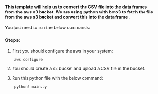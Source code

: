 #### This template will help us to convert the CSV file into the data frames from the aws s3 bucket. We are using python with boto3 to fetch the file from the aws s3 bucket and convert this into the data frame .

You just need to run the below commands:
### Steps:
1. First you should configure the aws in your system:


        aws configure

2. You should create a s3 bucket and upload a CSV file in the bucket.

3. Run this python file with the below command:

        python3 main.py
